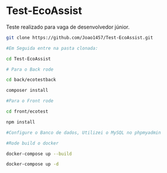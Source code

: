 # Test-EcoAssist
Teste realizado para vaga de desenvolvedor júnior.


```bash
git clone https://github.com/Joao1457/Test-EcoAssist.git

#Em Seguida entre na pasta clonada:

cd Test-EcoAssist

# Para o Back rode

cd back/ecotestback

composer install

#Para o Front rode

cd front/ecotest

npm install

#Configure o Banco de dados, Utilizei o MySQL no phpmyadmin

#Rode build o docker

docker-compose up --build

docker-compose up -d

```
